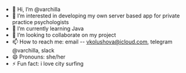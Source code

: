 - 👋 Hi, I’m @varchilla
- 👀 I’m interested in developing my own server based app for private practice psychologists
- 🌱 I’m currently learning Java
- 💞️ I’m looking to collaborate on my project
- 📫 How to reach me: email -- vkolushova@icloud.com, telegram @varchilla, slack
- 😄 Pronouns: she/her
- ⚡ Fun fact: i love city surfing

<!---
varchilla/varchilla is a ✨ special ✨ repository because its `README.md` (this file) appears on your GitHub profile.
You can click the Preview link to take a look at your changes.
--->

